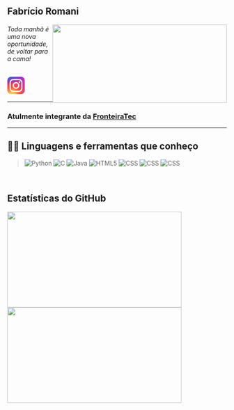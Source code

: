 <h2>Fabrício Romani</h2>
<img src="https://media4.giphy.com/media/S9oecmLUi26zYzrTZt/giphy.gif?cid=ecf05e47i2trtd0vm2ut6h09wzrag2r5y0dkawk6h3h439io&rid=giphy.gif"
    align="right" height="180px" width="400px">
<h6>Toda manhã é uma nova oportunidade, de voltar para a cama!</h6>

<img href="https://www.instagram.com/fabricioromanii/" src="./insta.png" width="40px" height="40px">

<hr>

<h3>Atulmente integrante da <a href="https://github.com/FronteiraTec">FronteiraTec</a></h3>

<hr>

<div id='languages' />

## 👨‍💻 Linguagens e ferramentas que conheço

> <img src="https://cdn.freebiesupply.com/logos/large/2x/python-5-logo-png-transparent.png" alt=Python width="30">
> <img src="https://img.icons8.com/color/48/000000/c-programming.png" alt=C width="30">
> <img src="https://img.icons8.com/color/48/000000/java-coffee-cup-logo.png" alt=Java width="30">
> <img src="https://img.icons8.com/color/48/000000/html-5.png" alt=HTML5 width="30">
> <img src="https://img.icons8.com/color/48/000000/css3.png" alt=CSS width="30">
> <img src="https://img.icons8.com/color/48/000000/javascript.png" alt=CSS width="30">
> <img src="https://img.icons8.com/color/48/000000/flutter.png" alt=CSS width="30">

<br>
<div id='stats' />

## Estatísticas do GitHub

<img align="left" src="https://github-readme-stats.vercel.app/api?username=FabricioZR&show_icons=true&theme=dark"
    height="220px" width="400px" />

<img align="left" src="https://github-readme-stats.vercel.app/api/top-langs/?username=FabricioZR&layout=compact&theme=dark"
    height="220px" width="400px" />
